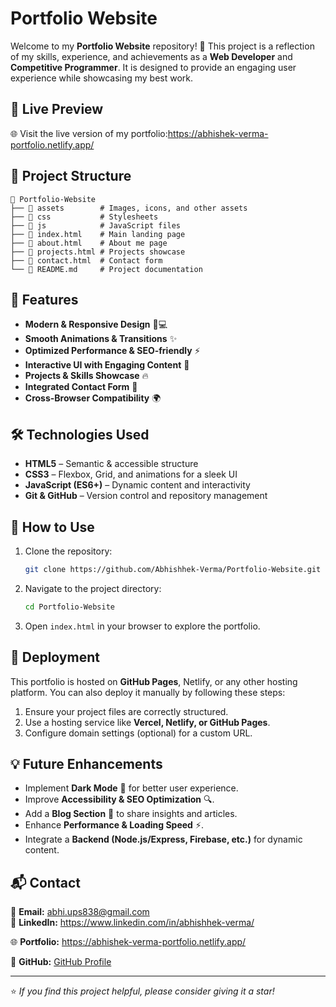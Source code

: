 # Portfolio Website

Welcome to my **Portfolio Website** repository! 🚀 This project is a reflection of my skills, experience, and achievements as a **Web Developer** and **Competitive Programmer**. It is designed to provide an engaging user experience while showcasing my best work.

## 📌 Live Preview
🌐 Visit the live version of my portfolio:https://abhishek-verma-portfolio.netlify.app/

## 📂 Project Structure
```
📁 Portfolio-Website
├── 📂 assets        # Images, icons, and other assets
├── 📂 css           # Stylesheets
├── 📂 js            # JavaScript files
├── 📜 index.html    # Main landing page
├── 📜 about.html    # About me page
├── 📜 projects.html # Projects showcase
├── 📜 contact.html  # Contact form
└── 📜 README.md     # Project documentation
```

## 🚀 Features
- **Modern & Responsive Design** 📱💻
- **Smooth Animations & Transitions** ✨
- **Optimized Performance & SEO-friendly** ⚡
- **Interactive UI with Engaging Content** 🎨
- **Projects & Skills Showcase** 🔥
- **Integrated Contact Form** 📩
- **Cross-Browser Compatibility** 🌍

## 🛠️ Technologies Used
- **HTML5** – Semantic & accessible structure
- **CSS3** – Flexbox, Grid, and animations for a sleek UI
- **JavaScript (ES6+)** – Dynamic content and interactivity
- **Git & GitHub** – Version control and repository management

## 📜 How to Use
1. Clone the repository:
   ```sh
   git clone https://github.com/Abhishhek-Verma/Portfolio-Website.git
   ```
2. Navigate to the project directory:
   ```sh
   cd Portfolio-Website
   ```
3. Open `index.html` in your browser to explore the portfolio.

## 🚀 Deployment
This portfolio is hosted on **GitHub Pages**, Netlify, or any other hosting platform. You can also deploy it manually by following these steps:
1. Ensure your project files are correctly structured.
2. Use a hosting service like **Vercel, Netlify, or GitHub Pages**.
3. Configure domain settings (optional) for a custom URL.

## 💡 Future Enhancements
- Implement **Dark Mode** 🌙 for better user experience.
- Improve **Accessibility & SEO Optimization** 🔍.
- Add a **Blog Section** 📝 to share insights and articles.
- Enhance **Performance & Loading Speed** ⚡.
- Integrate a **Backend (Node.js/Express, Firebase, etc.)** for dynamic content.

## 📬 Contact
📧 **Email:** abhi.ups838@gmail.com  
🔗 **LinkedIn:**  https://www.linkedin.com/in/abhishhek-verma/

🌐 **Portfolio:** https://abhishek-verma-portfolio.netlify.app/ 

💼 **GitHub:** [GitHub Profile](https://github.com/Abhishhek-Verma)  

---
⭐ _If you find this project helpful, please consider giving it a star!_

